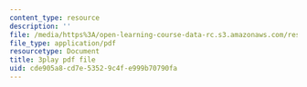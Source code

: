 ```yaml
---
content_type: resource
description: ''
file: /media/https%3A/open-learning-course-data-rc.s3.amazonaws.com/res-6-012-introduction-to-probability-spring-2018/cde905a8cd7e53529c4fe999b70790fa_Ne2lmAZI4-I.pdf
file_type: application/pdf
resourcetype: Document
title: 3play pdf file
uid: cde905a8-cd7e-5352-9c4f-e999b70790fa
---
```

